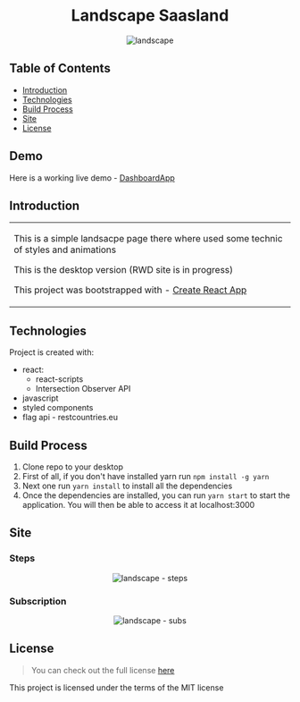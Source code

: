 <h1 align='center'>Landscape Saasland</h1>
<p align='center'><img src='https://github.com/dulko-dev/landscape_animation/blob/main/landscape%20-%20screen.png' alt='landscape' title='landscape' /></p>

## Table of Contents
- [Introduction](#introduction)
- [Technologies](#technologies)
- [Build Process](#build-process)
- [Site](#site)
- [License](#license)

<h2>Demo</h2>
<p>Here is a working live demo - <a target='_blanket' href='https://dulko-landscape.netlify.app/' <p>DashboardApp</p> </a></p>

## Introduction
  <table>
    <tr>
      <td>
        <p>This is a simple landsacpe page there where used some technic of styles and animations</p>
        <p>This is the desktop version (RWD site is in progress)</p>
        <p>This project was bootstrapped with - <a href='https://github.com/facebook/create-react-app' <p>Create React App </p></a></p>
      </td>
    </tr>
  </table>
  
## Technologies
Project is created with:
<ul>
  <li>react:
    <ul>
      <li>react-scripts</li>
      <li>Intersection Observer API</li>
    </ul>
  </li>
  <li>javascript</li>
  <li>styled components</li>
  <li>flag api - restcountries.eu</li>
  </ul>

## Build Process
<ol>
  <li>Clone repo to your desktop</li>
  <li>First of all, if you don't have installed yarn run <code>npm install -g yarn</code> 
  <li>Next one run <code>yarn install</code> to install all the dependencies</li>
  <li>Once the dependencies are installed, you can run <code>yarn start</code> to start the application. You will then be able to access it at localhost:3000</li>
  </ol>


## Site
<h3>Steps</h3>
<p align='center'><img src='https://github.com/dulko-dev/landscape_animation/blob/main/landscape%20-%20steps.png' alt='landscape - steps' title='landscape' /></p>

<h3>Subscription</h3>
<p align='center'><img src='https://github.com/dulko-dev/landscape_animation/blob/main/landscape%20-%20subscription.png' alt='landscape - subs' title='landscape' /></p>


## License
>You can check out the full license [here](https://github.com/IgorAntun/node-chat/blob/master/LICENSE)
<p>This project is licensed under the terms of the MIT license</p>

